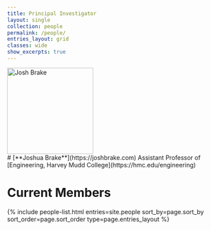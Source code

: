 ```yaml
---
title: Principal Investigator
layout: single
collection: people
permalink: /people/
entries_layout: grid
classes: wide
show_excerpts: true
---
```

<div class="align-left">
<img src="{{ site.baseurl }}assets/images/people/brake_josh.png" alt="Josh Brake" width="200"/>
</div>
# [**Joshua Brake**](https://joshbrake.com)  
Assistant Professor of [Engineering, Harvey Mudd College](https://hmc.edu/engineering)  

<a href="https://scholar.google.com/citations?user=qJqrFY8AAAAJ&hl=en&authuser=1" itemprop="sameAs" rel="nofollow noopener noreferrer">
  <i class="fab fa-google" aria-hidden="true"></i></a>
<a href="https://orcid.org/0000-0002-5113-6886" itemprop="sameAs" rel="nofollow noopener noreferrer">
  <i class="fas fa-info-circle" aria-hidden="true" style="color:#ABC953"></i></a>
<a title='Email' href="mailto:jbrake@hmc.edu">
  <i class="fas fa-envelope fa-fw" style="color:#000000"></i></a>
<a title="Twitter" href="https://twitter.com/JoshuaBrake">
  <i class="fab fa-fw fa-twitter" style="color:#00acee"></i></a>

<br>

# Current Members
<section class="page__content cf">

<div class="entries-{{ page.entries_layout }}">
  {% include people-list.html entries=site.people sort_by=page.sort_by sort_order=page.sort_order type=page.entries_layout %}
</div>
</section>